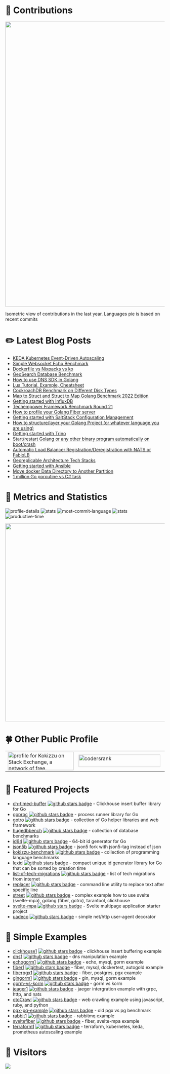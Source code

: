# :sparkling_heart: Contributions

<a href="./profile-3d-contrib/profile-night-green.svg">
    <img width="900em" src="./profile-3d-contrib/profile-night-green.svg">
</a>

Isometric view of contributions in the last year. Languages pie is based on recent commits

# :pencil2: Latest Blog Posts

<!-- BLOG-POST-LIST:START -->
- [KEDA Kubernetes Event-Driven Autoscaling](https://kokizzu.blogspot.com/2023/07/keda-kubernetes-event-driven-autoscaling.html)
- [Simple Websocket Echo Benchmark](https://kokizzu.blogspot.com/2023/06/simple-websocket-echo-benchmark.html)
- [Dockerfile vs Nixpacks vs ko](https://kokizzu.blogspot.com/2023/05/dockerfile-vs-nixpacks.html)
- [GeoSearch Database Benchmark](https://kokizzu.blogspot.com/2023/04/geosearch-database-benchmark.html)
- [How to use DNS SDK in Golang](https://kokizzu.blogspot.com/2023/04/how-to-use-dns-sdk-in-golang.html)
- [Lua Tutorial, Example, Cheatsheet](https://kokizzu.blogspot.com/2023/02/lua-tutorial-example-cheatsheet.html)
- [CockroachDB Benchmark on Different Disk Types](https://kokizzu.blogspot.com/2022/12/cockroachdb-benchmark-on-different-disk.html)
- [Map to Struct and Struct to Map Golang Benchmark 2022 Edition](https://kokizzu.blogspot.com/2022/12/map-to-struct-and-struct-to-map-golang.html)
- [Getting started with InfluxDB](https://kokizzu.blogspot.com/2022/09/getting-started-with-influxdb.html)
- [Techempower Framework Benchmark Round 21](https://kokizzu.blogspot.com/2022/07/techempower-framework-benchmark-round-21.html)
- [How to profile your Golang Fiber server](https://kokizzu.blogspot.com/2022/06/how-to-profile-your-golang-fiber-server.html)
- [Getting started with SaltStack Configuration Management](https://kokizzu.blogspot.com/2022/05/getting-started-with-saltstack.html)
- [How to structure/layer your Golang Project &lpar;or whatever language you are using&rpar;](https://kokizzu.blogspot.com/2022/05/how-to-structure-layer-your-golang-project.html)
- [Getting started with Trino](https://kokizzu.blogspot.com/2022/05/getting-started-with-trino.html)
- [Start/restart Golang or any other binary program automatically on boot/crash](https://kokizzu.blogspot.com/2022/04/startrestart-golang-or-any-other-binary.html)
- [Automatic Load Balancer Registration/Deregistration with NATS or FabioLB](https://kokizzu.blogspot.com/2022/04/automatic-load-balancer.html)
- [Georeplicable Architecture Tech Stacks](https://kokizzu.blogspot.com/2022/04/georeplicable-architecture-tech-stacks.html)
- [Getting started with Ansible](https://kokizzu.blogspot.com/2022/03/getting-started-with-ansible.html)
- [Move docker Data Directory to Another Partition](https://kokizzu.blogspot.com/2022/03/move-docker-data-directory-to-another.html)
- [1 million Go goroutine vs C# task](https://kokizzu.blogspot.com/2022/03/1-million-go-goroutine-vs-c-task.html)
<!-- BLOG-POST-LIST:END -->

# :dizzy: Metrics and Statistics

![profile-details](profile-summary-card-output/nord_dark/0-profile-details.svg)
![stats](profile-summary-card-output/nord_dark/1-repos-per-language.svg)
![most-commit-language](profile-summary-card-output/nord_dark/2-most-commit-language.svg)
![stats](profile-summary-card-output/nord_dark/3-stats.svg)
![productive-time](profile-summary-card-output/nord_dark/4-productive-time.svg)

<img width="625em" src="./github-metrics.svg" />

# :four_leaf_clover: Other Public Profile

<table>
    <tr>
        <td>
<a href="https://stackexchange.com/users/1262084"><img src="https://stackexchange.com/users/flair/1262084.png" width="208" height="58" alt="profile for Kokizzu on Stack Exchange, a network of free, community-driven Q&amp;A sites" title="profile for Kokizzu on Stack Exchange, a network of free, community-driven Q&amp;A sites"></a>
        </td><td>
<a href="https://profile.codersrank.io/user/kokizzu"><img src="https://codersrank.io/wp-content/uploads/2019/11/cr-logo-horizontal-1.svg" alt="codersrank" width="258" height="39"></a>
        </td><td>
<a class="badge-base__link LI-simple-link" href="https://id.linkedin.com/in/kokizzu?trk=profile-badge">
<img src="https://img.shields.io/badge/LinkedIn-0077B5?style=for-the-badge&logo=linkedin&logoColor=white">
</a>
        </td><td>
<a href="https://medium.com/@kokizzu" target="_blank"><img alt="Medium" src="https://img.shields.io/badge/medium-%2312100E.svg?&style=for-the-badge&logo=medium&logoColor=white" /></a>
        </td>
    </tr>
</table>

# 🥇 Featured Projects

- [ch-timed-buffer](//github.com/kokizzu/ch-timed-buffer) [![github stars badge](https://img.shields.io/github/stars/kokizzu/ch-timed-buffer?style=flat)](https://github.com/kokizzu/ch-timed-buffer/stargazers) - Clickhouse insert buffer library for Go
- [goproc](//github.com/kokizzu/goproc) [![github stars badge](https://img.shields.io/github/stars/kokizzu/goproc?style=flat)](https://github.com/kokizzu/goproc/stargazers) - process runner library for Go
- [gotro](//github.com/kokizzu/gotro) [![github stars badge](https://img.shields.io/github/stars/kokizzu/gotro?style=flat)](https://github.com/kokizzu/gotro/stargazers) - collection of Go helper libraries and web framework
- [hugedbbench](//github.com/kokizzu/hugedbbench) [![github stars badge](https://img.shields.io/github/stars/kokizzu/hugedbbench?style=flat)](https://github.com/kokizzu/hugedbbench/stargazers) - collection of database benchmarks
- [id64](//github.com/kokizzu/id64) [![github stars badge](https://img.shields.io/github/stars/kokizzu/id64?style=flat)](https://github.com/kokizzu/id64/stargazers) - 64-bit id generator for Go
- [json5b](//github.com/kokizzu/json5b) [![github stars badge](https://img.shields.io/github/stars/kokizzu/json5b?style=flat)](https://github.com/kokizzu/json5b/stargazers) - json5 fork with json5-tag instead of json
- [kokizzu-benchmark](//github.com/kokizzu/kokizzu-benchmark) [![github stars badge](https://img.shields.io/github/stars/kokizzu/kokizzu-benchmark?style=flat)](https://github.com/kokizzu/kokizzu-benchmark/stargazers) - collection of programming language benchmarks
- [lexid](//github.com/kokizzu/lexid) [![github stars badge](https://img.shields.io/github/stars/kokizzu/lexid?style=flat)](https://github.com/kokizzu/lexid/stargazers) - compact unique id generator library for Go that can be sorted by creation time
- [list-of-tech-migrations](//github.com/kokizzu/list-of-tech-migrations) [![github stars badge](https://img.shields.io/github/stars/kokizzu/list-of-tech-migrations?style=flat)](https://github.com/kokizzu/list-of-tech-migrations/stargazers) - list of tech migrations from internet
- [replacer](//github.com/kokizzu/replacer) [![github stars badge](https://img.shields.io/github/stars/kokizzu/replacer?style=flat)](https://github.com/kokizzu/replacer/stargazers) - command line utility to replace text after specific line
- [street](//github.com/kokizzu/street) [![github stars badge](https://img.shields.io/github/stars/kokizzu/street?style=flat)](https://github.com/kokizzu/street/stargazers) - complex example how to use svelte (svelte-mpa), golang (fiber, gotro), tarantool, clickhouse
- [svelte-mpa](//github.com/kokizzu/svelte-mpa) [![github stars badge](https://img.shields.io/github/stars/kokizzu/svelte-mpa?style=flat)](https://github.com/kokizzu/svelte-mpa/stargazers) - Svelte multipage application starter project
- [uadeco](//github.com/kokizzu/uadeco) [![github stars badge](https://img.shields.io/github/stars/kokizzu/uadeco?style=flat)](https://github.com/kokizzu/uadeco/stargazers) - simple net/http user-agent decorator

# 🥈 Simple Examples
- [clickhouse1](//github.com/kokizzu/clickhouse1) [![github stars badge](https://img.shields.io/github/stars/kokizzu/clickhouse1?style=flat)](https://github.com/kokizzu/clickhouse1/stargazers) - clickhouse insert buffering example
- [dns1](//github.com/kokizzu/dns1) [![github stars badge](https://img.shields.io/github/stars/kokizzu/dns1?style=flat)](https://github.com/kokizzu/dns1/stargazers) - dns manipulation example
- [echogorm1](//github.com/kokizzu/echogorm1) [![github stars badge](https://img.shields.io/github/stars/kokizzu/echogorm1?style=flat)](https://github.com/kokizzu/echogorm1/stargazers) - echo, mysql, gorm example
- [fiber1](//github.com/kokizzu/fiber1) [![github stars badge](https://img.shields.io/github/stars/kokizzu/fiber1?style=flat)](https://github.com/kokizzu/fiber1/stargazers) - fiber, mysql, dockertest, autogold example
- [fiberpgx1](//github.com/kokizzu/fiberpgx1) [![github stars badge](https://img.shields.io/github/stars/kokizzu/fiberpgx1?style=flat)](https://github.com/kokizzu/fiberpgx1/stargazers) - fiber, postgres, pgx example
- [gingorm1](//github.com/kokizzu/gingorm1) [![github stars badge](https://img.shields.io/github/stars/kokizzu/gingorm1?style=flat)](https://github.com/kokizzu/gingorm1/stargazers) - gin, mysql, gorm example
- [gorm-vs-korm](//github.com/kokizzu/gorm-vs-korm) [![github stars badge](https://img.shields.io/github/stars/kokizzu/gorm-vs-korm?style=flat)](https://github.com/kokizzu/gorm-vs-korm/stargazers) - gorm vs korm
- [jeager1](//github.com/kokizzu/jeager1) [![github stars badge](https://img.shields.io/github/stars/kokizzu/jeager1?style=flat)](https://github.com/kokizzu/jeager1/stargazers) - jaeger intergration example with grpc, http, and nats
- [otoCrawl](//github.com/kokizzu/otoCrawl) [![github stars badge](https://img.shields.io/github/stars/kokizzu/otoCrawl?style=flat)](https://github.com/kokizzu/otoCrawl/stargazers) - web crawling example using javascript, ruby, and python
- [pgx-pq-example](//github.com/kokizzu/pgx-pq-example) [![github stars badge](https://img.shields.io/github/stars/kokizzu/pgx-pq-example?style=flat)](https://github.com/kokizzu/pgx-pq-example/stargazers) - old pgx vs pg benchmark
- [rabbit1](//github.com/kokizzu/rabbit1) [![github stars badge](https://img.shields.io/github/stars/kokizzu/rabbit1?style=flat)](https://github.com/kokizzu/rabbit1/stargazers) - rabbitmq example
- [sveltefiber](//github.com/kokizzu/sveltefiber) [![github stars badge](https://img.shields.io/github/stars/kokizzu/sveltefiber?style=flat)](https://github.com/kokizzu/sveltefiber/stargazers) - fiber, svelte-mpa example
- [terraform1](//github.com/kokizzu/terraform1) [![github stars badge](https://img.shields.io/github/stars/kokizzu/terraform1?style=flat)](https://github.com/kokizzu/terraform1/stargazers) - terraform, kubernetes, keda, prometheus autoscaling example

# :dragon_face: Visitors
  <img src="https://profile-counter.glitch.me/kokizzu/count.svg" />
